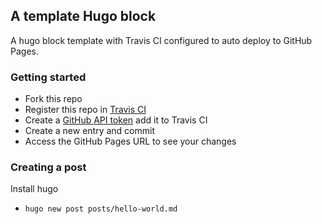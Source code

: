## A template Hugo block

A hugo block template with Travis CI configured to auto deploy to GitHub Pages.

### Getting started

- Fork this repo
- Register this repo in [Travis CI](https://travis-ci.com/)
- Create a [GitHub API token](https://github.blog/2013-05-16-personal-api-tokens/) add it to
Travis CI
- Create a new entry and commit
- Access the GitHub Pages URL to see your changes

### Creating a post
Install hugo
- `hugo new post posts/hello-world.md`
